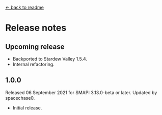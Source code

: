 ﻿﻿[← back to readme](README.md)

# Release notes
## Upcoming release
* Backported to Stardew Valley 1.5.4.
* Internal refactoring.

## 1.0.0
Released 06 September 2021 for SMAPI 3.13.0-beta or later. Updated by spacechase0.

* Initial release.
